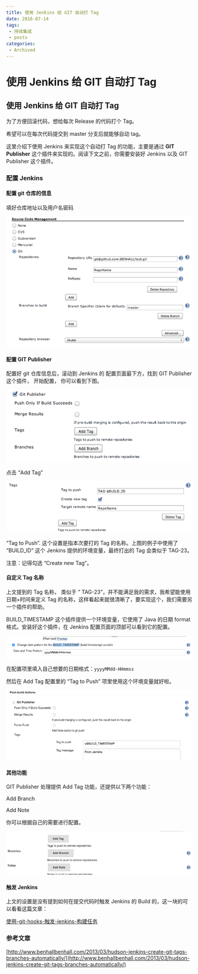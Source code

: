 ```yaml
---
title: 使用 Jenkins 给 GIT 自动打 Tag
date: 2016-07-14
tags:
 - 持续集成
 - posts
categories: 
 - Archived
---
```

# 使用 Jenkins 给 GIT 自动打 Tag



## 使用 Jenkins 给 GIT 自动打 Tag

为了方便回滚代码，想给每次 Release 的代码打个 Tag。 

希望可以在每次代码提交到 master 分支后就能够自动 tag。

这里介绍下使用 Jenkins 来实现这个自动打 Tag 的功能，主要是通过 **GIT Publisher** 这个插件来实现的。阅读下文之前，你需要安装好 Jenkins 以及 GIT Publisher 这个插件。

### 配置 Jenkins

#### 配置 git 仓库的信息

填好仓库地址以及用户名密码

![-1468486478980.png](./image/-1468486478980.png)

#### 配置 GIT Publisher

配置好 git 仓库信息后，滚动到 Jenkins 的 配置页面最下方，找到 GIT Publisher 这个插件， 开始配置， 你可以看到下图。

![-1468486797592.png](./image/-1468486797592.png)

点击 “Add Tag” 

![-1468486844298.png](./image/-1468486844298.png)

“Tag to Push”. 这个设置是指本次要打的 Tag 的名称。上图的例子中使用了 “BUILD_ID” 这个 Jenkins 提供的环境变量，最终打出的 Tag 会类似于 TAG-23。

注意：记得勾选 “Create new Tag”。

#### 自定义 Tag 名称

上文提到的 Tag 名称， 类似于 ” TAG-23”，并不能满足我的需求，我希望能使用日期+时间来定义 Tag 的名称，这样看起来就很清晰了，要实现这个，我们需要另一个插件的帮助。 

BUILD_TIMESTAMP 这个插件提供一个环境变量，它使用了 Java 的日期 format 格式。安装好这个插件，在 Jenkins 配置页面的顶部可以看到它的配置。

![-1468487682874.png](./image/-1468487682874.png)

在配置项里填入自己想要的日期格式：`yyyyMMdd-HHmmss`

然后在 Add Tag 配置里的 “Tag to Push” 项里使用这个环境变量就好啦。

![-1468487792538.png](./image/-1468487792538.png)

#### 其他功能

GIT Publisher 处理提供 Add Tag 功能，还提供以下两个功能： 

Add Branch 

Add Note 

你可以根据自己的需要进行配置。

![-1468487434661.png](./image/-1468487434661.png)

#### 触发 Jenkins

上文的设置是没有提到如何在提交代码时触发 Jenkins 的 Build 的，这一块的可以看看这篇文章： 

[使用-git-hooks-触发-jenkins-构建任务](http://myfjdthink.com/2016/07/14/%E4%BD%BF%E7%94%A8-git-hooks-%E8%A7%A6%E5%8F%91-jenkins-%E6%9E%84%E5%BB%BA%E4%BB%BB%E5%8A%A1/)

### 参考文章

[http://www.benhallbenhall.com/2013/03/hudson-jenkins-create-git-tags-branches-automatically/](http://www.benhallbenhall.com/2013/03/hudson-jenkins-create-git-tags-branches-automatically/)


